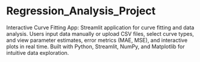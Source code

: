 # Regression_Analysis_Project
Interactive Curve Fitting App: Streamlit application for curve fitting and data analysis. Users input data manually or upload CSV files, select curve types, and view parameter estimates, error metrics (MAE, MSE), and interactive plots in real time. Built with Python, Streamlit, NumPy, and Matplotlib for intuitive data exploration.
